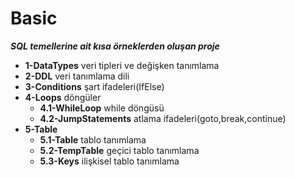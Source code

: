 # Basic
***SQL temellerine ait kısa örneklerden oluşan proje***
- **1-DataTypes** veri tipleri ve değişken tanımlama
- **2-DDL** veri tanımlama dili
- **3-Conditions** şart ifadeleri(IfElse)
- **4-Loops** döngüler
  - **4.1-WhileLoop** while döngüsü
  - **4.2-JumpStatements** atlama ifadeleri(goto,break,continue)
- **5-Table** 
  - **5.1-Table** tablo tanımlama
  - **5.2-TempTable** geçici tablo tanımlama
  - **5.3-Keys** ilişkisel tablo tanımlama